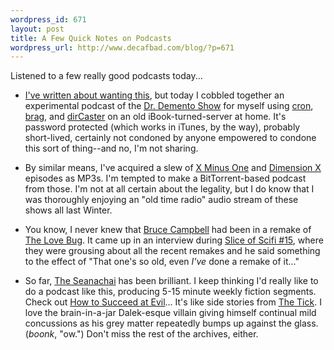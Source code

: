 ```yaml
--- 
wordpress_id: 671
layout: post
title: A Few Quick Notes on Podcasts
wordpress_url: http://www.decafbad.com/blog/?p=671
---
```

Listened to a few really good podcasts today...

* [I've written about wanting this][before], but today I cobbled together an experimental podcast of the [Dr. Demento Show][demento] for myself using [cron][cron], [brag][brag], and [dirCaster][dircaster] on an old iBook-turned-server at home.  It's password protected (which works in iTunes, by the way), probably short-lived, certainly not condoned by anyone empowered to condone this sort of thing--and no, I'm not sharing.

[cron]: http://www.unixgeeks.org/security/newbie/unix/cron-1.html2
[demento]: http://www.drdemento.com/
[brag]: http://brag.sourceforge.net/jindex.html
[dircaster]: http://www.shadydentist.com/wordpress/software/dircaster
[before]: http://www.decafbad.com/blog/2005/03/08/doctor_demento_as_podcast

* By similar means, I've acquired a slew of [X Minus One][xm1] and [Dimension X][dx] episodes as MP3s.  I'm tempted to make a BitTorrent-based podcast from those.  I'm not at all certain about the legality, but I do know that I was thoroughly enjoying an "old time radio" audio stream of these shows all last Winter.

[xm1]: http://members.aol.com/jimfnshr/radio/x_minus_one.html
[dx]: http://otrsite.com/logs/logd1013.htm

* You know, I never knew that [Bruce Campbell][bc] had been in a remake of [The Love Bug][bug].  It came up in an interview during [Slice of Scifi #15][sos15], where they were grousing about all the recent remakes and he said something to the effect of "That one's so old, even *I've* done a remake of it..."

[bc]: http://www.imdb.com/name/nm0132257/
[bug]: http://www.imdb.com/title/tt0119571/
[sos15]: http://www.sliceofscifi.com/archives/slice_of_sci-fi_015.html

* So far, [The Seanachai][sean] has been brilliant.  I keep thinking I'd really like to do a podcast like this, producing 5-15 minute weekly fiction segments.  Check out [How to Succeed at Evil][evil]...  It's like side stories from [The Tick][tick].  I love the brain-in-a-jar Dalek-esque villain giving himself continual mild concussions as his grey matter repeatedly bumps up against the glass.  (*boonk*, "ow.")  Don't miss the rest of the archives, either.

[tick]: http://www.cs.rose-hulman.edu/~stinerkt/Tick.html
[sean]: http://www.goodwordsrightorder.com/
[evil]: http://goodwordsrightorder.com/index.php?blog=2&#38;p=47&#38;more=1&#38;c=1&#38;tb=1&#38;pb=1#more47
